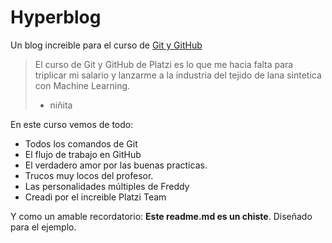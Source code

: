 # Hyperblog
Un blog increible para el curso de [Git y GitHub](https://platzi.com/clases/git-github/ "Git y GitHub")
> El curso de Git y GitHub de Platzi es lo que me hacia falta para triplicar mi salario y lanzarme a la industria del tejido de lana sintetica con Machine Learning.
> - niñita

En este curso vemos de todo:
- Todos los comandos de Git
- El flujo de trabajo en GitHub
- El verdadero amor por las buenas practicas.
- Trucos muy locos del profesor.
- Las personalidades múltiples de Freddy
- Creadi por el increible Platzi Team

Y como un amable recordatorio: **Este readme.md es un chiste**. Diseñado para el ejemplo.
